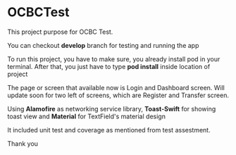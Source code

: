 # OCBCTest

This project purpose for OCBC Test. 

You can checkout <b>develop</b> branch for testing and running the app

To run this project, you have to make sure, you already install pod in your terminal.
After that, you just have to type <b>pod install</b> inside location of project

The page or screen that available now is Login and Dashboard screen. Will update soon for two left of screens, which are Register and Transfer screen.

Using <b>Alamofire</b> as networking service library, <b>Toast-Swift</b> for showing toast view and <b>Material</b> for TextField's material design

It included unit test and coverage as mentioned from test assestment.

Thank you
